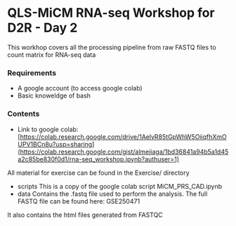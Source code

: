 # QLS-MiCM RNA-seq Workshop for D2R - Day 2


This workhop covers all the processing pipeline from raw FASTQ files to count matrix for RNA-seq data

### Requirements

- A google account (to access google colab)
- Basic knoweldge of bash 

### Contents

- Link to google colab: [https://colab.research.google.com/drive/1AelvR85tGpWhW5OiiqfhXmOUPV1BCn8u?usp=sharing](https://colab.research.google.com/gist/almejiaga/1bd36841a94b5a1d45a2c85be830f0d1/rna-seq_workshop.ipynb?authuser=1)

All material for exercise can be found in the Exercise/ directory

- scripts
This is a copy of the google colab script MiCM_PRS_CAD.ipynb
- data
Contains the .fastq file used to perform the analysis. The full FASTQ file can be found here: GSE250471

It also contains the html files generated from FASTQC

